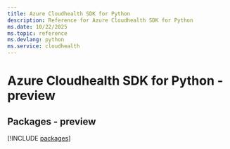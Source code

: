 ```yaml
---
title: Azure Cloudhealth SDK for Python
description: Reference for Azure Cloudhealth SDK for Python
ms.date: 10/22/2025
ms.topic: reference
ms.devlang: python
ms.service: cloudhealth
---
```

# Azure Cloudhealth SDK for Python - preview
## Packages - preview
[!INCLUDE [packages](cloudhealth-index.md)]